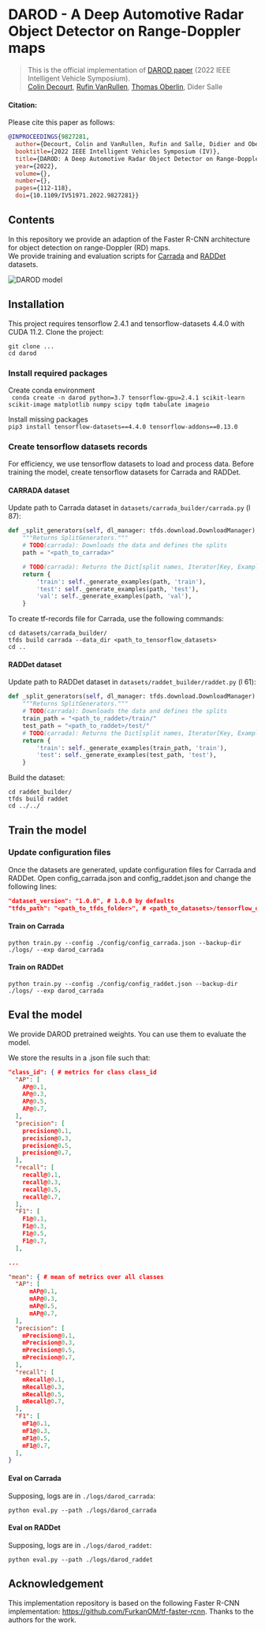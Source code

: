 # DAROD - A Deep Automotive Radar Object Detector on Range-Doppler maps

> This is the official implementation of [DAROD paper](https://ieeexplore.ieee.org/document/9827281) (2022 IEEE Intelligent Vehicle Symposium).  
> [Colin Decourt](https://colindecourt.github.io/), [Rufin VanRullen](https://rufinv.github.io/), [Thomas Oberlin](https://pagespro.isae-supaero.fr/thomas-oberlin/?lang=fr), Dider Salle

#### Citation: 

Please cite this paper as follows:
```bibtex
@INPROCEEDINGS{9827281,
  author={Decourt, Colin and VanRullen, Rufin and Salle, Didier and Oberlin, Thomas},
  booktitle={2022 IEEE Intelligent Vehicles Symposium (IV)},
  title={DAROD: A Deep Automotive Radar Object Detector on Range-Doppler maps},
  year={2022},
  volume={},
  number={},
  pages={112-118},
  doi={10.1109/IV51971.2022.9827281}}
```
## Contents

In this repository we provide an adaption of the Faster R-CNN architecture for object detection on range-Doppler (RD)
maps.  
We provide training and evaluation scripts for [Carrada]() and [RADDet]() datasets.   

![DAROD model](./assets/model_architecture.png) 

## Installation

This project requires tensorflow 2.4.1 and tensorflow-datasets 4.4.0 with CUDA 11.2. Clone the project:  
```
git clone ...
cd darod
``` 

### Install required packages

Create conda environment  
` conda create -n darod python=3.7 tensorflow-gpu=2.4.1 scikit-learn scikit-image matplotlib numpy scipy tqdm tabulate imageio`

Install missing packages  
`pip3 install tensorflow-datasets==4.4.0 tensorflow-addons==0.13.0`

### Create tensorflow datasets records

For efficiency, we use tensorflow datasets to load and process data. Before training the model, create tensorflow
datasets for Carrada and RADDet. 

#### CARRADA dataset

Update path to Carrada dataset in `datasets/carrada_builder/carrada.py` (l 87):
```python
def _split_generators(self, dl_manager: tfds.download.DownloadManager):
    """Returns SplitGenerators."""
    # TODO(carrada): Downloads the data and defines the splits
    path = "<path_to_carrada>"

    # TODO(carrada): Returns the Dict[split names, Iterator[Key, Example]]
    return {
        'train': self._generate_examples(path, 'train'),
        'test': self._generate_examples(path, 'test'),
        'val': self._generate_examples(path, 'val'),
    }
```
To create tf-records file for Carrada, use the following commands: 
```
cd datasets/carrada_builder/
tfds build carrada --data_dir <path_to_tensorflow_datasets>
cd ..
```

#### RADDet dataset
Update path to RADDet dataset in `datasets/raddet_builder/raddet.py` (l 61):
```python
def _split_generators(self, dl_manager: tfds.download.DownloadManager):
    """Returns SplitGenerators."""
    # TODO(carrada): Downloads the data and defines the splits
    train_path = "<path_to_raddet>/train/"
    test_path = "<path_to_raddet>/test/"
    # TODO(carrada): Returns the Dict[split names, Iterator[Key, Example]]
    return {
        'train': self._generate_examples(train_path, 'train'),
        'test': self._generate_examples(test_path, 'test'),
    }
```

Build the dataset:  
```
cd raddet_builder/
tfds build raddet
cd ../../
```

## Train the model

### Update configuration files

Once the datasets are generated, update configuration files for Carrada and RADDet. Open config_carrada.json and
config_raddet.json and change the following lines:  

```json
"dataset_version": "1.0.0", # 1.0.0 by defaults
"tfds_path": "<path_to_tfds_folder>", # <path_to_datasets>/tensorflow_datasets/
```

#### Train on Carrada

`python train.py --config ./config/config_carrada.json --backup-dir ./logs/ --exp darod_carrada`

#### Train on RADDet

`python train.py --config ./config/config_raddet.json --backup-dir ./logs/ --exp darod_carrada`


## Eval the model

We provide DAROD pretrained weights. You can use them to evaluate the model. 

We store the results in a .json file such that:  
```json
"class_id": { # metrics for class class_id 
  "AP": [
    AP@0.1,
    AP@0.3,
    AP@0.5,
    AP@0.7,
  ],
  "precision": [
    precision@0.1,
    precision@0.3,
    precision@0.5,
    precision@0.7,
  ],
  "recall": [
    recall@0.1,
    recall@0.3,
    recall@0.5,
    recall@0.7,
  ],
  "F1": [
    F1@0.1,
    F1@0.3,
    F1@0.5,
    F1@0.7,
  ],

...

"mean": { # mean of metrics over all classes
  "AP": [
      mAP@0.1,
      mAP@0.3,
      mAP@0.5,
      mAP@0.7,
  ],
  "precision": [
    mPrecision@0.1,
    mPrecision@0.3,
    mPrecision@0.5,
    mPrecision@0.7,
  ],
  "recall": [
    mRecall@0.1,
    mRecall@0.3,
    mRecall@0.5,
    mRecall@0.7,
  ],
  "F1": [
    mF1@0.1,
    mF1@0.3,
    mF1@0.5,
    mF1@0.7,
  ],
}
```
#### Eval on Carrada

Supposing, logs are in `./logs/darod_carrada`:  

`python eval.py --path ./logs/darod_carrada`

#### Eval on RADDet

Supposing, logs are in `./logs/darod_raddet`:  

`python eval.py --path ./logs/darod_raddet`

## Acknowledgement

This implementation repository is based on the following Faster R-CNN implementation: https://github.com/FurkanOM/tf-faster-rcnn. Thanks to the authors for the work. 
